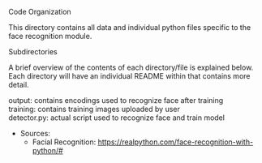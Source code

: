 Code Organization

This directory contains all data and individual python files specific to the face recognition module.

Subdirectories

A brief overview of the contents of each directory/file is explained below. Each directory will have an individual README within that contains more detail.

output: contains encodings used to recognize face after training  
training: contains training images uploaded by user  
detector.py: actual script used to recognize face and train model  
  - Sources:  
     - Facial Recognition: https://realpython.com/face-recognition-with-python/# 
